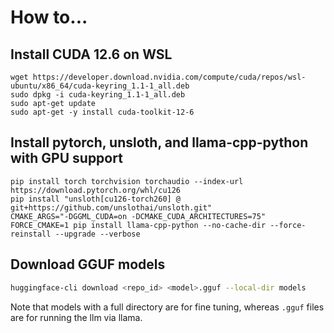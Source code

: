 # How to...

## Install CUDA 12.6 on WSL

```
wget https://developer.download.nvidia.com/compute/cuda/repos/wsl-ubuntu/x86_64/cuda-keyring_1.1-1_all.deb
sudo dpkg -i cuda-keyring_1.1-1_all.deb
sudo apt-get update
sudo apt-get -y install cuda-toolkit-12-6
```

## Install pytorch, unsloth, and llama-cpp-python with GPU support

```
pip install torch torchvision torchaudio --index-url https://download.pytorch.org/whl/cu126
pip install "unsloth[cu126-torch260] @ git+https://github.com/unslothai/unsloth.git"
CMAKE_ARGS="-DGGML_CUDA=on -DCMAKE_CUDA_ARCHITECTURES=75" FORCE_CMAKE=1 pip install llama-cpp-python --no-cache-dir --force-reinstall --upgrade --verbose
```

## Download GGUF models

```bash
huggingface-cli download <repo_id> <model>.gguf --local-dir models
```

Note that models with a full directory are for fine tuning, whereas `.gguf` files are for running the llm via llama.

